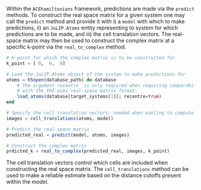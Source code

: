 
Within the `ACEhamiltonians` framework, predictions are made via the `predict` methods.
To construct the real space matrix for a given system one may call the `predict` method and provide it with i) a `model` with which to make predictions, ii) an `JuLIP.Atoms` entity representing to system for which predictions are to be made, and iii) the cell translation vectors.
The real-space matrix may then be used to construct the complex matrix at a specific k-point via the `real_to_complex` method.
```julia
# K-point for which the complex matrix is to be constructed for
k_point = [ 0,  0,  0]

# Load the JuLIP.Atoms object of the system to make predictions for
atoms = h5open(database_path) do database
	# The argument recentre` is only required when requiring comparability
	# with the FHI-aims real-space matrix format.
    load_atoms(database[target_systems[1]]; recentre=true)
end

# Specify the cell translation vectors; needed when wanting to compute real-space matrices
images = cell_translations(atoms, model)

# Predict the real-space matrix
predicted_real = predict(model, atoms, images)

# Construct the complex matrix
prdicted_k = real_to_complex(predicted_real, images, k_point)
```
The cell translation vectors control which cells are included when constructing the real space matrix.
The `cell_translations` method can be used to make a reliable estimate based on the distance cutoffs present within the model.